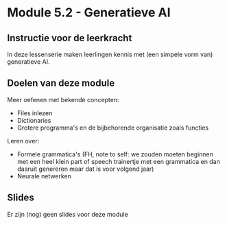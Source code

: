# Module 5.2 - Generatieve AI

## Instructie voor de leerkracht

In deze lessenserie maken leerlingen kennis met (een simpele vorm van) generatieve AI.

## Doelen van deze module

Meer oefenen met bekende concepten:

* Files inlezen
* Dictionaries
* Grotere programma's en de bijbehorende organisatie zoals functies

Leren over:

* Formele grammatica's (FH, note to self: we zouden moeten beginnen met een heel klein part of speech trainertje met een grammatica en dan daaruit genereren maar dat is voor volgend jaar)
* Neurale netwerken

## Slides

Er zijn (nog) geen slides voor deze module

